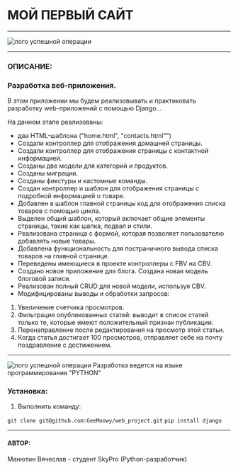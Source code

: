 # МОЙ ПЕРВЫЙ САЙТ

---

![лого успешной операции](https://avatars.mds.yandex.net/i?id=5273006fc233a673e84873c27689edc6_l-5330065-images-thumbs&n=13)

---
### ОПИСАНИЕ:
### Разработка веб-приложения.
В этом приложении мы будем реализовывать и практиковать разработку web-приложений с помощью Django...

На данном этапе реализованы:
- два HTML-шаблона ("home.html", "contacts.html"")
- Создали контроллер для отображения домашней страницы.
- Создали контроллер для отображения страницы с контактной информацией.
- Созданы две модели для категорий и продуктов.
- Созданы миграции.
- Созданы фикстуры и кастомные команды.
- Создан контроллер и шаблон для отображения страницы с подробной информацией о товаре.
- Добавлен в шаблон главной страницы код для отображения списка товаров с помощью цикла.
- Выделен общий шаблон, который включает общие элементы страницы, такие как шапка, подвал и стили.
- Реализована страница с формой, которая позволяет пользователю добавлять новые товары.
- Добавлена функциональность для постраничного вывода списка товаров на главной странице.
- Переведены имеющиеся в проекте контроллеры с FBV на CBV.
- Создано новое приложение для блога. Создана новая модель блоговой записи.
- Реализован полный CRUD для новой модели, используя CBV.
- Модифицированы выводы и обработки запросов:
1. Увеличение счетчика просмотров.
2. Фильтрация опубликованных статей: выводит в список статей только те, которые имеют положительный признак публикации.
3. Перенаправление после редактирования на просмотр этой статьи.
4. Когда статья достигает 100 просмотров, отправляет себе на почту поздравление с достижением.

---
![лого успешной операции](https://blog.maxford.ru/upload/000/u1/5/d/python-logo-small.png)
Разработка ведется на языке программирования "PYTHON"

### Установка:
1. Выполнить команду:

`git clone git@github.com:GeeMoowy/web_project.git`
`pip install django`


---
#### АВТОР:
Манютин Вячеслав - студент SkyPro (Python-разработчик)